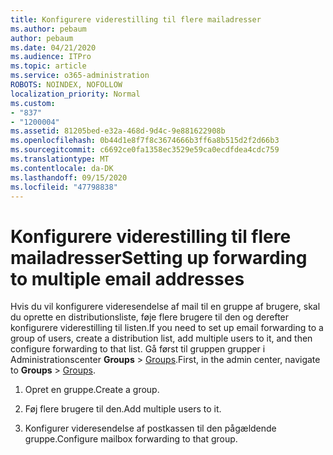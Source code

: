 ```yaml
---
title: Konfigurere viderestilling til flere mailadresser
ms.author: pebaum
author: pebaum
ms.date: 04/21/2020
ms.audience: ITPro
ms.topic: article
ms.service: o365-administration
ROBOTS: NOINDEX, NOFOLLOW
localization_priority: Normal
ms.custom:
- "837"
- "1200004"
ms.assetid: 81205bed-e32a-468d-9d4c-9e881622908b
ms.openlocfilehash: 0b44d1e8f7f8c3674666b3ff6a8b515d2f2d66b3
ms.sourcegitcommit: c6692ce0fa1358ec3529e59ca0ecdfdea4cdc759
ms.translationtype: MT
ms.contentlocale: da-DK
ms.lasthandoff: 09/15/2020
ms.locfileid: "47798838"
---
```

# <a name="setting-up-forwarding-to-multiple-email-addresses"></a><span data-ttu-id="8f022-102">Konfigurere viderestilling til flere mailadresser</span><span class="sxs-lookup"><span data-stu-id="8f022-102">Setting up forwarding to multiple email addresses</span></span>

<span data-ttu-id="8f022-103">Hvis du vil konfigurere videresendelse af mail til en gruppe af brugere, skal du oprette en distributionsliste, føje flere brugere til den og derefter konfigurere viderestilling til listen.</span><span class="sxs-lookup"><span data-stu-id="8f022-103">If you need to set up email forwarding to a group of users, create a distribution list, add multiple users to it, and then configure forwarding to that list.</span></span> <span data-ttu-id="8f022-104">Gå først til gruppen grupper i Administrationscenter **Groups**  >  [Groups](https://portal.office.com/adminportal/home#/groups).</span><span class="sxs-lookup"><span data-stu-id="8f022-104">First, in the admin center, navigate to **Groups** > [Groups](https://portal.office.com/adminportal/home#/groups).</span></span>
  
1. <span data-ttu-id="8f022-105">Opret en gruppe.</span><span class="sxs-lookup"><span data-stu-id="8f022-105">Create a group.</span></span>

2. <span data-ttu-id="8f022-106">Føj flere brugere til den.</span><span class="sxs-lookup"><span data-stu-id="8f022-106">Add multiple users to it.</span></span>

3. <span data-ttu-id="8f022-107">Konfigurer videresendelse af postkassen til den pågældende gruppe.</span><span class="sxs-lookup"><span data-stu-id="8f022-107">Configure mailbox forwarding to that group.</span></span>

